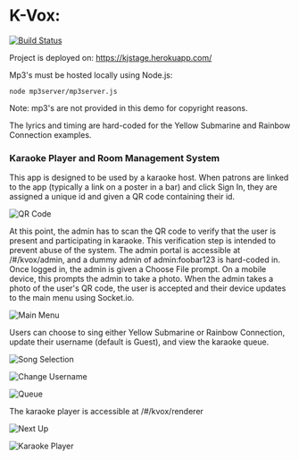 # K-Vox:

[![Build Status](https://travis-ci.org/andrewmnelson/karaoke-jukebox.svg?branch=master)](https://travis-ci.org/andrewmnelson/karaoke-jukebox)

Project is deployed on: https://kjstage.herokuapp.com/

Mp3's must be hosted locally using Node.js:

```node mp3server/mp3server.js```

Note: mp3's are not provided in this demo for copyright reasons.

The lyrics and timing are hard-coded for the Yellow Submarine and Rainbow Connection examples.

### Karaoke Player and Room Management System
This app is designed to be used by a karaoke host. When patrons are linked to the app (typically a link on a poster in a bar) and click Sign In, they are assigned a unique id and given a QR code containing their id.

![QR Code](/docs/Demo/IMG_0074.PNG "Patron's Generated QR Code")

At this point, the admin has to scan the QR code to verify that the user is present and participating in karaoke. This verification step is intended to prevent abuse of the system. The admin portal is accessible at /#/kvox/admin, and a dummy admin of admin:foobar123 is hard-coded in. Once logged in, the admin is given a Choose File prompt. On a mobile device, this prompts the admin to take a photo. When the admin takes a photo of the user's QR code, the user is accepted and their device updates to the main menu using Socket.io.

![Main Menu](/docs/Demo/IMG_0076.PNG "Main Menu")

Users can choose to sing either Yellow Submarine or Rainbow Connection, update their username (default is Guest), and view the karaoke queue.

![Song Selection](/docs/Demo/IMG_0079.PNG "Song Selection")

![Change Username](/docs/Demo/IMG_0077.PNG "Change Username")

![Queue](/docs/Demo/IMG_0078.PNG "Queue")

The karaoke player is accessible at /#/kvox/renderer

![Next Up](/docs/Demo/Player.jpg "Next Up Call")

![Karaoke Player](/docs/Demo/Player2.jpg "Karaoke Player")
